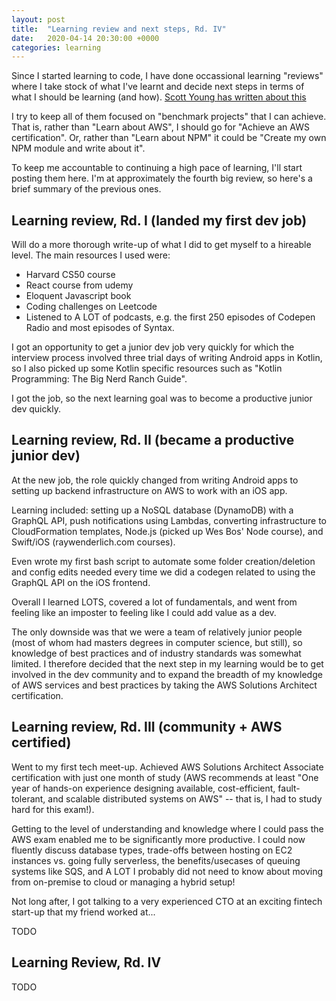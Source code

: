 ```yaml
---
layout: post
title:  "Learning review and next steps, Rd. IV"
date:   2020-04-14 20:30:00 +0000
categories: learning
---
```


Since I started learning to code, I have done occassional learning "reviews" where I take stock of what I've learnt and decide
next steps in terms of what I should be learning (and how). [Scott Young has written about this](https://www.scotthyoung.com/blog/2019/11/15/drill-or-benchmark/)

I try to keep all of them focused on "benchmark projects" that I can achieve. That is, rather than "Learn about AWS", I should go for "Achieve an AWS certification". 
Or, rather than "Learn about NPM" it could be "Create my own NPM module and write about it".

To keep me accountable to continuing a high pace of learning, I'll start posting them here. I'm at approximately the fourth big review, so here's a brief summary of the previous ones.

## Learning review, Rd. I (landed my first dev job)

Will do a more thorough write-up of what I did to get myself to a hireable level. The main resources I used were:

- Harvard CS50 course
- React course from udemy
- Eloquent Javascript book
- Coding challenges on Leetcode
- Listened to A LOT of podcasts, e.g. the first 250 episodes of Codepen Radio and most episodes of Syntax.

I got an opportunity to get a junior dev job very quickly for which the interview process involved three trial days of writing Android apps in Kotlin, 
so I also picked up some Kotlin specific resources such as "Kotlin Programming: The Big Nerd Ranch Guide".

I got the job, so the next learning goal was to become a productive junior dev quickly.


## Learning review, Rd. II (became a productive junior dev)

At the new job, the role quickly changed from writing Android apps to setting up backend infrastructure on AWS to work with an iOS app.

Learning included: setting up a NoSQL database (DynamoDB) with a GraphQL API, push notifications using Lambdas, converting infrastructure to CloudFormation templates, Node.js (picked up Wes Bos' Node course), and Swift/iOS (raywenderlich.com courses).

Even wrote my first bash script to automate some folder creation/deletion and config edits needed every time we did a codegen related to using the GraphQL API on the iOS frontend.

Overall I learned LOTS, covered a lot of fundamentals, and went from feeling like an imposter to feeling like I could add value as a dev.

The only downside was that we were a team of relatively junior people (most of whom had masters degrees in computer science, but still), so knowledge of best practices and of industry standards was somewhat limited. 
I therefore decided that the next step in my learning would be to get involved in the dev community and to expand the breadth of my knowledge of AWS services and best practices by taking the AWS Solutions Architect certification.

## Learning review, Rd. III (community + AWS certified)

Went to my first tech meet-up. Achieved AWS Solutions Architect Associate certification with just one month of study (AWS recommends at least "One year of hands-on experience designing available, cost-efficient, fault-tolerant, and scalable
distributed systems on AWS" -- that is, I had to study hard for this exam!).

Getting to the level of understanding and knowledge where I could pass the AWS exam enabled me to be significantly more productive. I could now fluently discuss database types, trade-offs between hosting on EC2 instances vs. going fully serverless, the benefits/usecases of queuing systems like SQS, and A LOT I probably did not need to know about moving from on-premise to cloud or managing a hybrid setup!

Not long after, I got talking to a very experienced CTO at an exciting fintech start-up that my friend worked at...

TODO

## Learning Review, Rd. IV

TODO
